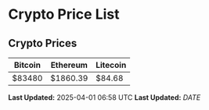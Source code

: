 # Crypto Price List

## Crypto Prices
| Bitcoin | Ethereum | Litecoin |
| ------- | -------- | -------- |
| $83480 | $1860.39 | $84.68 |
**Last Updated:** 2025-04-01 06:58 UTC
**Last Updated:** $DATE$
